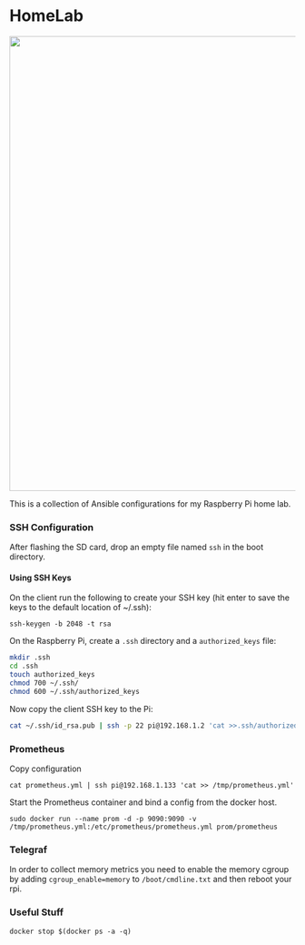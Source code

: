 # HomeLab

<p align="center">
    <img src="https://tinyurl.com/y2u66eud" width="800">
</p>

This is a collection of Ansible configurations for my Raspberry Pi home lab.

### SSH Configuration

After flashing the SD card, drop an empty file named `ssh` in the boot directory.

#### Using SSH Keys

On the client run the following to create your SSH key (hit enter to save the keys to the default location of ~/.ssh):

`ssh-keygen -b 2048 -t rsa`

On the Raspberry Pi, create a `.ssh` directory and a `authorized_keys` file:

``` bash
mkdir .ssh
cd .ssh
touch authorized_keys
chmod 700 ~/.ssh/
chmod 600 ~/.ssh/authorized_keys
```

Now copy the client SSH key to the Pi:

``` bash
cat ~/.ssh/id_rsa.pub | ssh -p 22 pi@192.168.1.2 'cat >>.ssh/authorized_keys'
```

### Prometheus

Copy configuration

```
cat prometheus.yml | ssh pi@192.168.1.133 'cat >> /tmp/prometheus.yml'
```

Start the Prometheus container and bind a config from the docker host.

```
sudo docker run --name prom -d -p 9090:9090 -v /tmp/prometheus.yml:/etc/prometheus/prometheus.yml prom/prometheus
```

### Telegraf

In order to collect memory metrics you need to enable the memory cgroup by adding `cgroup_enable=memory` to `/boot/cmdline.txt` and then reboot your rpi.

### Useful Stuff

```
docker stop $(docker ps -a -q)
```